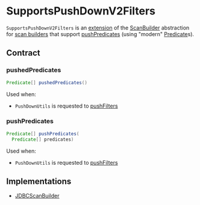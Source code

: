 # SupportsPushDownV2Filters

`SupportsPushDownV2Filters` is an [extension](#contract) of the [ScanBuilder](ScanBuilder.md) abstraction for [scan builders](#implementations) that support [pushPredicates](#pushPredicates) (using "modern" [Predicate](Predicate.md)s).

## Contract

### <span id="pushedPredicates"> pushedPredicates

```java
Predicate[] pushedPredicates()
```

Used when:

* `PushDownUtils` is requested to [pushFilters](../PushDownUtils.md#pushFilters)

### <span id="pushPredicates"> pushPredicates

```java
Predicate[] pushPredicates(
  Predicate[] predicates)
```

Used when:

* `PushDownUtils` is requested to [pushFilters](../PushDownUtils.md#pushFilters)

## Implementations

* [JDBCScanBuilder](../jdbc/JDBCScanBuilder.md)
